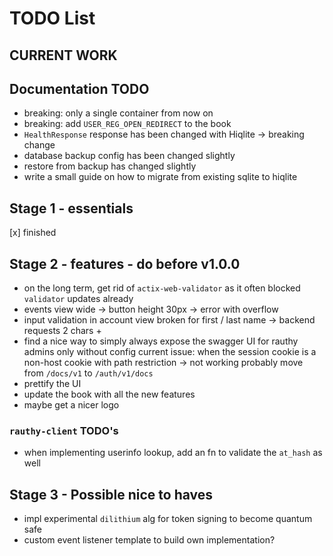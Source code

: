 # TODO List

## CURRENT WORK

## Documentation TODO

- breaking: only a single container from now on
- breaking: add `USER_REG_OPEN_REDIRECT` to the book
- `HealthResponse` response has been changed with Hiqlite -> breaking change
- database backup config has been changed slightly
- restore from backup has changed slightly
- write a small guide on how to migrate from existing sqlite to hiqlite

## Stage 1 - essentials

[x] finished

## Stage 2 - features - do before v1.0.0

- on the long term, get rid of `actix-web-validator` as it often blocked `validator` updates already
- events view wide -> button height 30px -> error with overflow
- input validation in account view broken for first / last name -> backend requests 2 chars +
- find a nice way to simply always expose the swagger UI for rauthy admins only without config
  current issue: when the session cookie is a non-host cookie with path restriction -> not working
  probably move from `/docs/v1` to `/auth/v1/docs`
- prettify the UI
- update the book with all the new features
- maybe get a nicer logo

### `rauthy-client` TODO's

- when implementing userinfo lookup, add an fn to validate the `at_hash` as well

## Stage 3 - Possible nice to haves

- impl experimental `dilithium` alg for token signing to become quantum safe
- custom event listener template to build own implementation?

